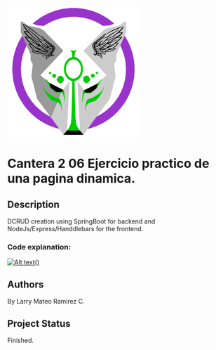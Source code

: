 <img src="WebAppAddressBook/public/images/logo.png" width="300px">

# Cantera 2 06 Ejercicio practico de una pagina dinamica.

## Description 
DCRUD creation using SpringBoot for backend and NodeJs/Express/Handdlebars for the frontend.

### Code explanation:


[![Alt text](https://img.youtube.com/vi/kVcOk8Fg_h8/0.jpg)()](https://www.youtube.com/watch?v=kVcOk8Fg_h8)

## Authors
By Larry Mateo Ramirez C.

## Project Status
Finished.

